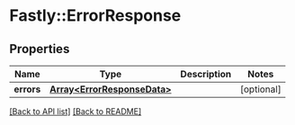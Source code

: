 # Fastly::ErrorResponse

## Properties

| Name | Type | Description | Notes |
| ---- | ---- | ----------- | ----- |
| **errors** | [**Array&lt;ErrorResponseData&gt;**](ErrorResponseData.md) |  | [optional] |

[[Back to API list]](../../README.md#endpoints) [[Back to README]](../../README.md)

